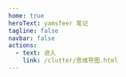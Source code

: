 ```yaml
---
home: true
heroText: yamsfeer 笔记
tagline: false
navbar: false
actions:
  - text: 进入
    link: /clutter/思维导图.html
---
```


